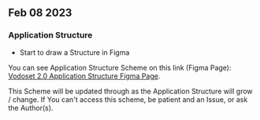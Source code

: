 

## Feb 08 2023

### Application Structure

* Start to draw a Structure in Figma

You can see Application Structure Scheme on this link (Figma Page):
[Vodoset 2.0 Application Structure Figma Page](https://www.figma.com/file/fEVQId3qezmgaxjNChDVSM/Vodoset-2.0?node-id=1%3A2).

This Scheme will be updated through as the Application Structure will grow / change.
If You can't access this scheme, be patient and an Issue, or ask the Author(s).




